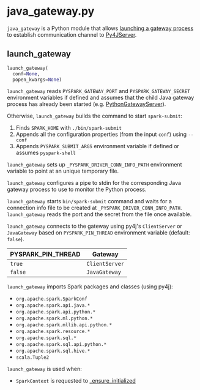 # java_gateway.py

`java_gateway` is a Python module that allows [launching a gateway process](#launch_gateway) to establish communication channel to [Py4JServer](../Py4JServer.md).

## <span id="launch_gateway"> launch_gateway

```python
launch_gateway(
  conf=None,
  popen_kwargs=None)
```

`launch_gateway` reads `PYSPARK_GATEWAY_PORT` and `PYSPARK_GATEWAY_SECRET` environment variables if defined and assumes that the child Java gateway process has already been started (e.g. [PythonGatewayServer](../PythonGatewayServer.md)).

<span id="launch_gateway-command">

Otherwise, `launch_gateway` builds the command to start `spark-submit`:

1. Finds `SPARK_HOME` with `./bin/spark-submit`
1. Appends all the configuration properties (from the input `conf`) using `--conf`
1. Appends `PYSPARK_SUBMIT_ARGS` environment variable if defined or assumes `pyspark-shell`

`launch_gateway` sets up `_PYSPARK_DRIVER_CONN_INFO_PATH` environment variable to point at an unique temporary file.

`launch_gateway` configures a pipe to stdin for the corresponding Java gateway process to use to monitor the Python process.

`launch_gateway` starts `bin/spark-submit` command and waits for a connection info file to be created at `_PYSPARK_DRIVER_CONN_INFO_PATH`. `launch_gateway` reads the port and the secret from the file once available.

`launch_gateway` connects to the gateway using py4j's `ClientServer` or `JavaGateway` based on `PYSPARK_PIN_THREAD` environment variable (default: `false`).

PYSPARK_PIN_THREAD | Gateway
-------------------|----------
 `true`            | `ClientServer`
 `false`           | `JavaGateway`

`launch_gateway` imports Spark packages and classes (using py4j):

* `org.apache.spark.SparkConf`
* `org.apache.spark.api.java.*`
* `org.apache.spark.api.python.*`
* `org.apache.spark.ml.python.*`
* `org.apache.spark.mllib.api.python.*`
* `org.apache.spark.resource.*`
* `org.apache.spark.sql.*`
* `org.apache.spark.sql.api.python.*`
* `org.apache.spark.sql.hive.*`
* `scala.Tuple2`

`launch_gateway` is used when:

* `SparkContext` is requested to [_ensure_initialized](../SparkContext.md#_ensure_initialized)
